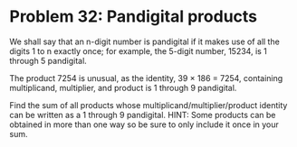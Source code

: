 # Problem 32: Pandigital products
We shall say that an n-digit number is pandigital if it makes use of all the digits 1 to n exactly once; for example, the 5-digit number, 15234, is 1 through 5 pandigital.

The product 7254 is unusual, as the identity, 39 × 186 = 7254, containing multiplicand, multiplier, and product is 1 through 9 pandigital.

Find the sum of all products whose multiplicand/multiplier/product identity can be written as a 1 through 9 pandigital.
HINT: Some products can be obtained in more than one way so be sure to only include it once in your sum.
